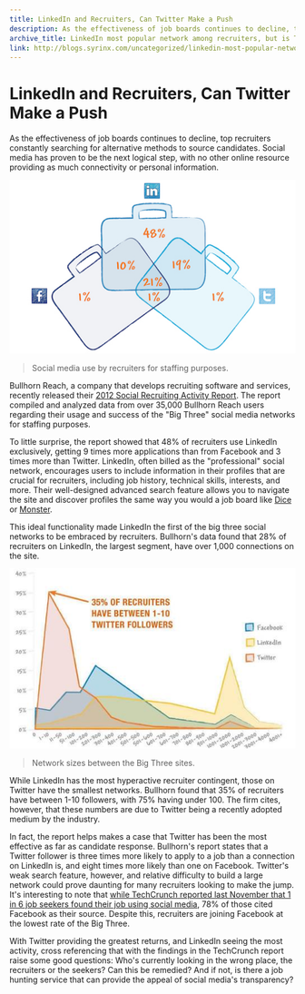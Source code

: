 ```yaml
---
title: LinkedIn and Recruiters, Can Twitter Make a Push
description: As the effectiveness of job boards continues to decline, top recruiters are constantly searching for alternative methods to source candidates.
archive_title: LinkedIn most popular network among recruiters, but is Twitter ready to push for the title?
link: http://blogs.syrinx.com/uncategorized/linkedin-most-popular-network-among-recruiters-but-is-twitter-ready-to-push-for-the-title/
---
```


# LinkedIn and Recruiters, Can Twitter Make a Push

As the effectiveness of job boards continues to decline, top recruiters constantly searching for alternative methods to source candidates. Social media has proven to be the next logical step, with no other online resource providing as much connectivity or personal information.

![Recruiter Followers Graph](/assets/img/blog/bullhorn2.jpg)

> Social media use by recruiters for staffing purposes.

Bullhorn Reach, a company that develops recruiting software and services, recently released their [2012 Social Recruiting Activity Report](http://www.bullhornreach.com/content/resources/reports). The report compiled and analyzed data from over 35,000 Bullhorn Reach users regarding their usage and success of the "Big Three" social media networks for staffing purposes.

To little surprise, the report showed that 48% of recruiters use LinkedIn exclusively, getting 9 times more applications than from Facebook and 3 times more than Twitter. LinkedIn, often billed as the "professional" social network, encourages users to include information in their profiles that are crucial for recruiters, including job history, technical skills, interests, and more. Their well-designed advanced search feature allows you to navigate the site and discover profiles the same way you would a job board like [Dice](http://www.dice.com/) or [Monster](http://www.monster.com/).

This ideal functionality made LinkedIn the first of the big three social networks to be embraced by recruiters. Bullhorn's data found that 28% of recruiters on LinkedIn, the largest segment, have over 1,000 connections on the site.

![Recruiter Pie Chart](/assets/img/blog/bullhorn1.jpg)

> Network sizes between the Big Three sites.

While LinkedIn has the most hyperactive recruiter contingent, those on Twitter have the smallest networks. Bullhorn found that 35% of recruiters have between 1-10 followers, with 75% having under 100. The firm cites, however, that these numbers are due to Twitter being a recently adopted medium by the industry.

In fact, the report helps makes a case that Twitter has been the most effective as far as candidate response. Bullhorn's report states that a Twitter follower is three times more likely to apply to a job than a connection on LinkedIn is, and eight times more likely than one on Facebook. Twitter's weak search feature, however, and relative difficulty to build a large network could prove daunting for many recruiters looking to make the jump. It's interesting to note that [while TechCrunch reported last November that 1 in 6 job seekers found their job using social media](http://techcrunch.com/2011/11/16/social-recruiting/), 78% of those cited Facebook as their source. Despite this, recruiters are joining Facebook at the lowest rate of the Big Three.

With Twitter providing the greatest returns, and LinkedIn seeing the most activity, cross referencing that with the findings in the TechCrunch report raise some good questions: Who's currently looking in the wrong place, the recruiters or the seekers? Can this be remedied? And if not, is there a job hunting service that can provide the appeal of social media's transparency?
